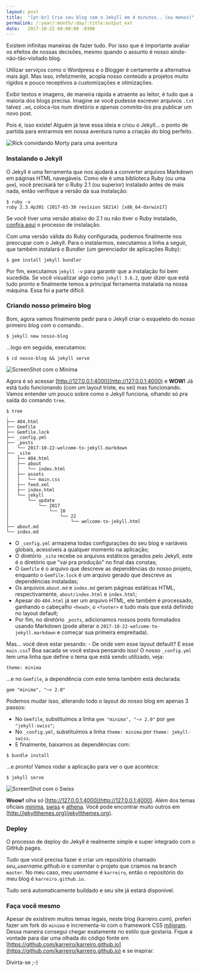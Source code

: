 ```yaml
---
layout: post
title:  "[pt-br] Crie seu blog com o Jekyll em 4 minutos.. (ou menos)"
permalink: /:year/:month/:day/:title:output_ext
date:   2017-10-22 00:00:00 -0300
---
```


Existem infinitas maneiras de fazer tudo. Por isso que é importante avaliar os efeitos de nossas decisões, mesmo quando o assunto é nosso ainda-não-tão-visitado blog.

Utilizar serviços como o Wordpress e o Blogger é certamente a alternativa mais ágil. Mas isso, infelizmente, acopla nosso conteúdo a projetos muito rígidos e pouco receptivos a customizações e otimizações.

Exibir textos e imagens, de maneira rápida e atraente ao leitor, é tudo que a maioria dos blogs precisa. Imagine se você pudesse escrever arquivos `.txt` talvez `.md`, coloca-los num diretório e _apenas commita-los_ pra publicar um novo post.

Pois é, isso existe! Alguém já teve essa ideia e criou o Jekyll... o ponto de partida para entrarmos em nossa aventura rumo a criação do blog perfeito.

![Rick convidando Morty para uma aventura](/assets/rick-and-morty.jpg "Wubba lubba dub-dub!")

### Instalando o Jekyll

O Jekyll é uma ferramenta que nos ajudará a converter arquivos Markdown em páginas HTML navegáveis. Como ele é uma biblioteca Ruby (ou uma `gem`), você precisará ter o Ruby 2.1 (ou superior) instalado antes de mais nada, então verifique a versão da sua instalação:
```
$ ruby -v
ruby 2.3.4p301 (2017-03-30 revision 58214) [x86_64-darwin17]
```
Se você tiver uma versão abaixo do 2.1 ou não tiver o Ruby instalado, [confira aqui](https://www.ruby-lang.org/en/documentation/installation) o processo de instalação.

Com uma versão válida do Ruby configurada, podemos finalmente nos preocupar com o Jekyll. Para o instalarmos, executamos a linha a seguir, que também instalará o Bundler (um gerenciador de aplicações Ruby):
```
$ gem install jekyll bundler
```

Por fim, executamos `jekyll -v` para garantir que a instalação foi bem sucedida. Se você visualizar algo como `jekyll 3.6.2`, quer dizer que está tudo pronto e finalmente temos a principal ferramenta instalada na nossa máquina. Essa foi a parte difícil.

### Criando nosso primeiro blog

Bom, agora vamos finalmente pedir para o Jekyll criar o esqueleto do nosso primeiro blog com o comando..
```
$ jekyll new nosso-blog
```

...logo em seguida, executamos:
```
$ cd nosso-blog && jekyll serve
```

![ScreenShot com o Minima](/assets/minima-screenshot.jpg "Minima")

Agora é só acessar [http://127.0.0.1:4000](http://127.0.0.1:4000) e **WOW!** Já está tudo funcionando (com um layout triste, eu sei) mas funcionando. Vamos entender um pouco sobre como o Jekyll funciona, olhando só pra saída do comando `tree`.

```
$ tree
.
├── 404.html
├── Gemfile
├── Gemfile.lock
├── _config.yml
├── _posts
│   └── 2017-10-22-welcome-to-jekyll.markdown
├── _site
│   ├── 404.html
│   ├── about
│   │   └── index.html
│   ├── assets
│   │   └── main.css
│   ├── feed.xml
│   ├── index.html
│   └── jekyll
│       └── update
│           └── 2017
│               └── 10
│                   └── 22
│                       └── welcome-to-jekyll.html
├── about.md
└── index.md
```

- O `_config.yml` armazena todas configurações do seu blog e variáveis globais, acessíveis a qualquer momento na aplicação;
- O diretório `_site` recebe os arquivos estáticos gerados pelo Jekyll, este é o diretório que "vai pra produção" no final das constas;
- O `Gemfile` é o arquivo que descreve as dependências do nosso projeto, enquanto o `Gemfile.lock` é um arquivo gerado que descreve as dependências instaladas;
- Os arquivos `about.md` e `index.md` geram páginas estáticas HTML, respectivamente, `about/index.html` e `index.html`;
- Apesar do `404.html` já ser um arquivo HTML, ele também é processado, ganhando o cabeçalho `<head>`, o `<footer>` e tudo mais que está definido no layout default;
- Por fim, no diretório `_posts`, adicionamos nossos posts formatados usando Markdown (pode alterar o `2017-10-22-welcome-to-jekyll.markdown` e começar sua primeira empreitada).

Mas... você deve estar pesando: - De onde vem esse layout default? E esse `main.css`? Boa sacada se você estava pensando isso! O nosso `_config.yml` tem uma linha que define o tema que está sendo utilizado, veja:
```
theme: minima
```
...e no `Gemfile`, a dependência com este tema também está declarada:
```
gem "minima", "~> 2.0"
```
Podemos mudar isso, alterando todo o layout do nosso blog em apenas 3 passos:
- No `Gemfile`, substituímos a linha `gem "minima", "~> 2.0"` por `gem "jekyll-swiss"`;
- No `_config.yml`, substituímos a linha `theme: minima` por `theme: jekyll-swiss`.
- E finalmente, baixamos as dependências com:

```
$ bundle install
```

...e pronto! Vamos rodar a aplicação para ver o que acontece:

```
$ jekyll serve
```

![ScreenShot com o Swiss](/assets/swiss-screenshot.jpg "Jekyll Swiss")

**Woow!** olha só [http://127.0.0.1:4000](http://127.0.0.1:4000). Além dos temas oficiais [minima](https://github.com/jekyll/minima), [swiss](https://github.com/broccolini/swiss) e [athena](https://github.com/broccolini/athena). Você pode encontrar muito outros em [http://jekyllthemes.org](jekyllthemes.org).

### Deploy

O processo de deploy do Jekyll é realmente simple e super integrado com o GitHub pages.

Tudo que você precisa fazer é criar um repositório chamado _seu_username.github.io_ e commitar o projeto que criamos na branch `master`. No meu caso, meu _username_ é `karreiro`, então o repositório do meu blog é `karreiro.github.io`.

Tudo será automaticamente buildado e seu site já estará disponível.

### Faça você mesmo

Apesar de existirem muitos temas legais, neste blog (karreiro.com), preferi fazer um fork do `minima` e incrementa-lo com o framework CSS [miligram](milligram.github.io). Dessa maneira consegui chegar exatamente no estilo que gostaria. Fique a vontade para dar uma olhada do código fonte em [https://github.com/karreiro/karreiro.github.io](https://github.com/karreiro/karreiro.github.io) e se inspirar.

Divirta-se ;-)




